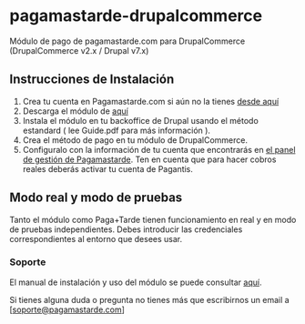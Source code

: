 pagamastarde-drupalcommerce
=====================

Módulo de pago de pagamastarde.com para DrupalCommerce (DrupalCommerce v2.x / Drupal v7.x)

## Instrucciones de Instalación

1. Crea tu cuenta en Pagamastarde.com si aún no la tienes [desde aquí](https://bo.pagamastarde.com)
2. Descarga el módulo de [aquí](https://github.com/pagantis-team/pagamastarde-drupalcommerce/releases/)
3. Instala el módulo en tu backoffice de Drupal usando el método estandard ( lee Guide.pdf para más información ).
4. Crea el método de pago en tu módulo de DrupalCommerce.
5. Configuralo con la información de tu cuenta que encontrarás en [el panel de gestión de Pagamastarde](https://bo.pagamastarde.com/shop). Ten en cuenta que para hacer cobros reales deberás activar tu cuenta de Pagantis.

## Modo real y modo de pruebas

Tanto el módulo como Paga+Tarde tienen funcionamiento en real y en modo de pruebas independientes. Debes introducir las credenciales correspondientes al entorno que desees usar.

### Soporte

El manual de instalación y uso del módulo se puede consultar [aquí](https://github.com/pagantis/pagamastarde-drupalcommerce/raw/master/Guide.pdf).

Si tienes alguna duda o pregunta no tienes más que escribirnos un email a [soporte@pagamastarde.com]
